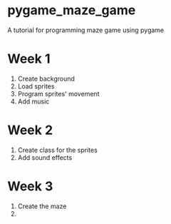 # pygame_maze_game
 
A tutorial for programming maze game using pygame

# Week 1
1. Create background
2. Load sprites
3. Program sprites' movement
4. Add music

# Week 2
1. Create class for the sprites
2. Add sound effects

# Week 3
1. Create the maze
2. 
